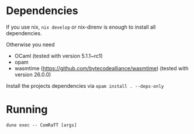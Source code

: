 # Dependencies
If you use nix, `nix develop` or nix-direnv is enough to install all dependencies.

Otherwise you need
- OCaml (tested with version 5.1.1~rc1)
- opam 
- wasmtime (https://github.com/bytecodealliance/wasmtime) (tested with version 26.0.0)

Install the projects dependencies via
```opam install . --deps-only```

# Running

`dune exec -- ComRaTT [args]`
